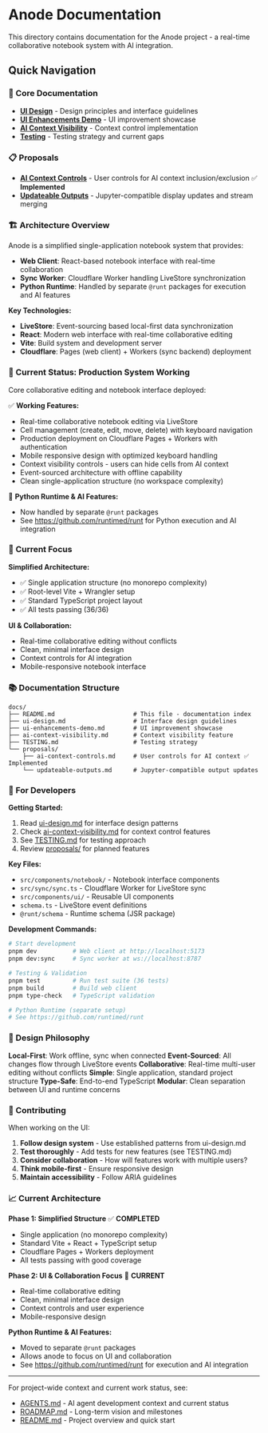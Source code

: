 # Anode Documentation

This directory contains documentation for the Anode project - a real-time
collaborative notebook system with AI integration.

## Quick Navigation

### 📖 Core Documentation

- **[UI Design](./ui-design.md)** - Design principles and interface guidelines
- **[UI Enhancements Demo](./ui-enhancements-demo.md)** - UI improvement
  showcase
- **[AI Context Visibility](./ai-context-visibility.md)** - Context control
  implementation
- **[Testing](./TESTING.md)** - Testing strategy and current gaps

### 📋 Proposals

- **[AI Context Controls](./proposals/ai-context-controls.md)** - User controls
  for AI context inclusion/exclusion ✅ **Implemented**
- **[Updateable Outputs](./proposals/updateable-outputs.md)** -
  Jupyter-compatible display updates and stream merging

### 🏗️ Architecture Overview

Anode is a simplified single-application notebook system that provides:

- **Web Client**: React-based notebook interface with real-time collaboration
- **Sync Worker**: Cloudflare Worker handling LiveStore synchronization
- **Python Runtime**: Handled by separate `@runt` packages for execution and AI
  features

**Key Technologies:**

- **LiveStore**: Event-sourcing based local-first data synchronization
- **React**: Modern web interface with real-time collaborative editing
- **Vite**: Build system and development server
- **Cloudflare**: Pages (web client) + Workers (sync backend) deployment

### 🚀 Current Status: Production System Working

Core collaborative editing and notebook interface deployed:

✅ **Working Features:**

- Real-time collaborative notebook editing via LiveStore
- Cell management (create, edit, move, delete) with keyboard navigation
- Production deployment on Cloudflare Pages + Workers with authentication
- Mobile responsive design with optimized keyboard handling
- Context visibility controls - users can hide cells from AI context
- Event-sourced architecture with offline capability
- Clean single-application structure (no workspace complexity)

🚧 **Python Runtime & AI Features:**

- Now handled by separate `@runt` packages
- See https://github.com/runtimed/runt for Python execution and AI integration

### 🎯 Current Focus

**Simplified Architecture:**

- ✅ Single application structure (no monorepo complexity)
- ✅ Root-level Vite + Wrangler setup
- ✅ Standard TypeScript project layout
- ✅ All tests passing (36/36)

**UI & Collaboration:**

- Real-time collaborative editing without conflicts
- Clean, minimal interface design
- Context controls for AI integration
- Mobile-responsive notebook interface

### 📚 Documentation Structure

```
docs/
├── README.md                      # This file - documentation index
├── ui-design.md                   # Interface design guidelines
├── ui-enhancements-demo.md        # UI improvement showcase
├── ai-context-visibility.md       # Context visibility feature
├── TESTING.md                     # Testing strategy
└── proposals/
    ├── ai-context-controls.md     # User controls for AI context ✅ Implemented
    └── updateable-outputs.md      # Jupyter-compatible output updates
```

### 🔧 For Developers

**Getting Started:**

1. Read [ui-design.md](./ui-design.md) for interface design patterns
2. Check [ai-context-visibility.md](./ai-context-visibility.md) for context
   control features
3. See [TESTING.md](./TESTING.md) for testing approach
4. Review [proposals/](./proposals/) for planned features

**Key Files:**

- `src/components/notebook/` - Notebook interface components
- `src/sync/sync.ts` - Cloudflare Worker for LiveStore sync
- `src/components/ui/` - Reusable UI components
- `schema.ts` - LiveStore event definitions
- `@runt/schema` - Runtime schema (JSR package)

**Development Commands:**

```bash
# Start development
pnpm dev          # Web client at http://localhost:5173
pnpm dev:sync     # Sync worker at ws://localhost:8787

# Testing & Validation
pnpm test         # Run test suite (36 tests)
pnpm build        # Build web client
pnpm type-check   # TypeScript validation

# Python Runtime (separate setup)
# See https://github.com/runtimed/runt
```

### 🧠 Design Philosophy

**Local-First**: Work offline, sync when connected **Event-Sourced**: All
changes flow through LiveStore events **Collaborative**: Real-time multi-user
editing without conflicts **Simple**: Single application, standard project
structure **Type-Safe**: End-to-end TypeScript **Modular**: Clean separation
between UI and runtime concerns

### 🤝 Contributing

When working on the UI:

1. **Follow design system** - Use established patterns from ui-design.md
2. **Test thoroughly** - Add tests for new features (see TESTING.md)
3. **Consider collaboration** - How will features work with multiple users?
4. **Think mobile-first** - Ensure responsive design
5. **Maintain accessibility** - Follow ARIA guidelines

### 📈 Current Architecture

**Phase 1: Simplified Structure** ✅ **COMPLETED**

- Single application (no monorepo complexity)
- Standard Vite + React + TypeScript setup
- Cloudflare Pages + Workers deployment
- All tests passing with good coverage

**Phase 2: UI & Collaboration Focus** 🎯 **CURRENT**

- Real-time collaborative editing
- Clean, minimal interface design
- Context controls and user experience
- Mobile-responsive design

**Python Runtime & AI Features:**

- Moved to separate `@runt` packages
- Allows anode to focus on UI and collaboration
- See https://github.com/runtimed/runt for execution and AI integration

---

For project-wide context and current work status, see:

- [AGENTS.md](../AGENTS.md) - AI agent development context and current status
- [ROADMAP.md](../ROADMAP.md) - Long-term vision and milestones
- [README.md](../README.md) - Project overview and quick start
